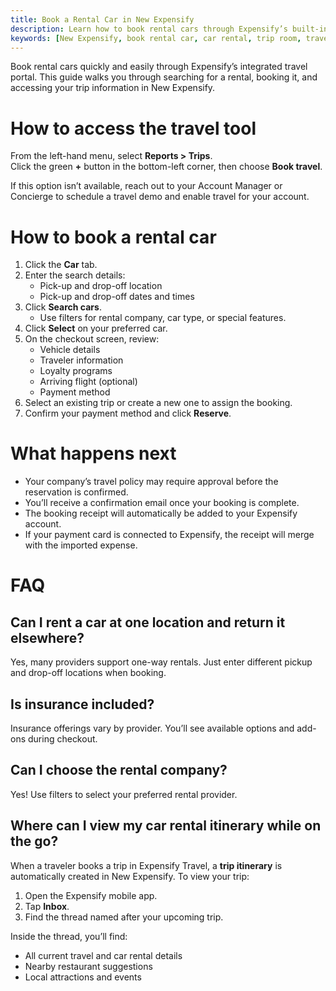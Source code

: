 ```yaml
---
title: Book a Rental Car in New Expensify
description: Learn how to book rental cars through Expensify’s built-in travel tool and view itinerary details in your mobile inbox.
keywords: [New Expensify, book rental car, car rental, trip room, travel itinerary, travel booking]
---
```


<div id="new-expensify" markdown="1">

Book rental cars quickly and easily through Expensify’s integrated travel portal. This guide walks you through searching for a rental, booking it, and accessing your trip information in New Expensify.

# How to access the travel tool

From the left-hand menu, select **Reports > Trips**.  
Click the green **+** button in the bottom-left corner, then choose **Book travel**.

If this option isn’t available, reach out to your Account Manager or Concierge to schedule a travel demo and enable travel for your account.

# How to book a rental car

1. Click the **Car** tab.
2. Enter the search details:
   - Pick-up and drop-off location
   - Pick-up and drop-off dates and times
3. Click **Search cars**.
   - Use filters for rental company, car type, or special features.
4. Click **Select** on your preferred car.
5. On the checkout screen, review:
   - Vehicle details
   - Traveler information
   - Loyalty programs
   - Arriving flight (optional)
   - Payment method
6. Select an existing trip or create a new one to assign the booking.
7. Confirm your payment method and click **Reserve**.

# What happens next

- Your company’s travel policy may require approval before the reservation is confirmed.
- You’ll receive a confirmation email once your booking is complete.
- The booking receipt will automatically be added to your Expensify account.
- If your payment card is connected to Expensify, the receipt will merge with the imported expense.

# FAQ

## Can I rent a car at one location and return it elsewhere?

Yes, many providers support one-way rentals. Just enter different pickup and drop-off locations when booking.

## Is insurance included?

Insurance offerings vary by provider. You’ll see available options and add-ons during checkout.

## Can I choose the rental company?

Yes! Use filters to select your preferred rental provider.

## Where can I view my car rental itinerary while on the go?

When a traveler books a trip in Expensify Travel, a **trip itinerary** is automatically created in New Expensify. 
To view your trip:

1. Open the Expensify mobile app.
2. Tap **Inbox**.
3. Find the thread named after your upcoming trip.

Inside the thread, you’ll find:

- All current travel and car rental details
- Nearby restaurant suggestions
- Local attractions and events

</div>
